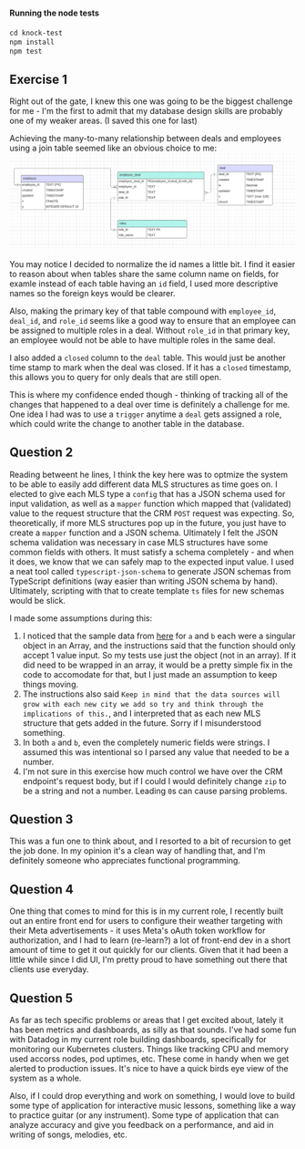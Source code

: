 #### Running the node tests
```
cd knock-test
npm install
npm test
```

## Exercise 1
Right out of the gate, I knew this one was going to be the biggest challenge for me - I'm the first to admit that my database design skills are probably one of my weaker areas. (I saved this one for last)

Achieving the many-to-many relationship between deals and employees using a join table seemed like an obvious choice to me:
![data model attempt](./employee-deal-model.png)

You may notice I decided to normalize the id names a little bit.  I find it easier to reason about when tables share the same column name on fields, for examle instead of each table having an `id` field, I used more descriptive names so the foreign keys would be clearer. 

Also, making the primary key of that table compound with `employee_id`, `deal_id`, and `role_id` seems like a good way to ensure that an employee can be assigned to multiple roles in a deal. Without `role_id` in that primary key, an employee would not be able to have multiple roles in the same deal.

I also added a `closed` column to the `deal` table.  This would just be another time stamp to mark when the deal was closed.  If it has a `closed` timestamp, this allows you to query for only deals that are still open.

This is where my confidence ended though - thinking of tracking all of the changes that happened to a deal over time is definitely a challenge for me.  One idea I had was to use a `trigger` anytime a `deal` gets assigned a role, which could write the change to another table in the database.  


## Question 2
Reading betweent he lines, I think the key here was to optmize the system to be able to easily add different data MLS structures as time goes on.  I elected to give each MLS type a `config` that has a JSON schema used for input validation, as well as a `mapper` function which mapped that (validated) value to the request structure that the CRM `POST` request was expecting.  So, theoretically, if more MLS structures pop up in the future, you just have to create a `mapper` function and a JSON schema.  Ultimately I felt the JSON schema validation was necessary in case MLS structures have some common fields with others.  It must satisfy a schema completely - and when it does, we know that we can safely map to the expected input value.  I used a neat tool called `typescript-json-schema` to generate JSON schemas from TypeScript definitions (way easier than writing JSON schema by hand). Ultimately, scripting with that to create template `ts` files for new schemas would be slick.

I made some assumptions during this:
1. I noticed that the sample data from [here](https://gist.github.com/pkat/5e7c19d71b02e8011ee19974089cd6ed) for `a` and `b` each were a singular object in an Array, and the instructions said that the function should only accept 1 value input. So my tests use just the object (not in an array).  If it did need to be wrapped in an array, it would be a pretty simple fix in the code to accomodate for that, but I just made an assumption to keep things moving.  
2. The instructions also said `Keep in mind that the data sources will grow with each new city we add so try and think through the implications of this.`, and I interpreted that as each new MLS structure that gets added in the future. Sorry if I misunderstood something. 
3. In both `a` and `b`, even the completely numeric fields were strings. I assumed this was intentional so I parsed any value that needed to be a number.
4.  I'm not sure in this exercise how much control we have over the CRM endpoint's request body, but if I could I would definitely change `zip` to be a string and not a number.  Leading `0`s can cause parsing problems. 

## Question 3
This was a fun one to think about, and I resorted to a bit of recursion to get the job done.  In my opinion it's a clean way of handling that, and I'm definitely someone who appreciates functional programming. 

## Question 4
One thing that comes to mind for this is in my current role, I recently built out an entire front end for users to configure their weather targeting with their Meta advertisements - it uses Meta's oAuth token workflow for authorization, and I had to learn (re-learn?) a lot of front-end dev in a short amount of time to get it out quickly for our clients.  Given that it had been a little while since I did UI, I'm pretty proud to have something out there that clients use everyday.  

## Question 5
As far as tech specific problems or areas that I get excited about, lately it has been metrics and dashboards, as silly as that sounds.  I've had some fun with Datadog in my current role building dashboards, specifically for monitoring our Kubernetes clusters.  Things like tracking CPU and memory used accorss nodes, pod uptimes, etc.  These come in handy when we get alerted to production issues.  It's nice to have a quick birds eye view of the system as a whole.

Also, if I could drop everything and work on something, I would love to build some type of application for interactive music lessons, something like a way to practice guitar (or any instrument).  Some type of application that can analyze accuracy and give you feedback on a performance, and aid in writing of songs, melodies, etc.